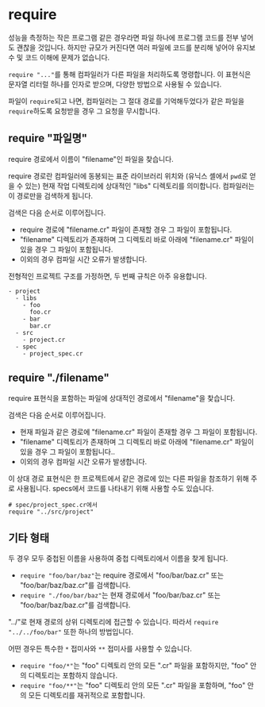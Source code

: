 # require

성능을 측정하는 작은 프로그램 같은 경우라면 파일 하나에 프로그램 코드를 전부 넣어도 괜찮을 것입니다. 하지만 규모가 커진다면 여러 파일에 코드를 분리해 넣어야 유지보수 및 코드 이해에 문제가 없습니다.

`require "..."`를 통해 컴파일러가 다른 파일을 처리하도록 명령합니다. 이 표현식은 문자열 리터럴 하나를 인자로 받으며, 다양한 방법으로 사용될 수 있습니다.

파일이 `require`되고 나면, 컴파일러는 그 절대 경로를 기억해두었다가 같은 파일을 `require`하도록 요청받을 경우 그 요청을 무시합니다.

## require "파일명"

require 경로에서 이름이 "filename"인 파일을 찾습니다.

require 경로란 컴파일러에 동봉되는 표준 라이브러리 위치와 (유닉스 셸에서 `pwd`로 얻을 수 있는) 현재 작업 디렉토리에 상대적인 "libs" 디렉토리를 의미합니다. 컴파일러는 이 경로만을 검색하게 됩니다.

검색은 다음 순서로 이루어집니다.

* require 경로에 "filename.cr" 파일이 존재할 경우 그 파일이 포함됩니다.
* "filename" 디렉토리가 존재하며 그 디렉토리 바로 아래에 "filename.cr" 파일이 있을 경우 그 파일이 포함됩니다.
* 이외의 경우 컴파일 시간 오류가 발생합니다.

전형적인 프로젝트 구조를 가정하면, 두 번째 규칙은 아주 유용합니다.

```
- project
  - libs
    - foo
      foo.cr
    - bar
      bar.cr
  - src
    - project.cr
  - spec
    - project_spec.cr
```

## require "./filename"

require 표현식을 포함하는 파일에 상대적인 경로에서 "filename"을 찾습니다.

검색은 다음 순서로 이루어집니다.

* 현재 파일과 같은 경로에 "filename.cr" 파일이 존재할 경우 그 파일이 포함됩니다.
* "filename" 디렉토리가 존재하며 그 디렉토리 바로 아래에 "filename.cr" 파일이 있을 경우 그 파일이 포함됩니다..
* 이외의 경우 컴파일 시간 오류가 발생합니다.

이 상대 경로 표현식은 한 프로젝트에서 같은 경로에 있는 다른 파일을 참조하기 위해 주로 사용됩니다. specs에서 코드를 나타내기 위해 사용할 수도 있습니다.

```crystal
# spec/project_spec.cr에서
require "../src/project"
```

## 기타 형태

두 경우 모두 중첩된 이름을 사용하여 중첩 디렉토리에서 이름을 찾게 됩니다.

* `require "foo/bar/baz"`는 require 경로에서 "foo/bar/baz.cr" 또는 "foo/bar/baz/baz.cr"를 검색합니다.
* `require "./foo/bar/baz"`는 현재 경로에서 "foo/bar/baz.cr" 또는 "foo/bar/baz/baz.cr"를 검색합니다.

"../"로 현재 경로의 상위 디렉토리에 접근할 수 있습니다. 따라서 `require "../../foo/bar"` 또한 하나의 방법입니다.

어떤 경우든 특수한 `*` 접미사와 `**` 접미사를 사용할 수 있습니다.

* `require "foo/*"`는 "foo" 디렉토리 안의 모든 ".cr" 파일을 포함하지만, "foo" 안의 디렉토리는 포함하지 않습니다.
* `require "foo/**"`는 "foo" 디렉토리 안의 모든 ".cr" 파일을 포함하며, "foo" 안의 모든 디렉토리를 재귀적으로 포함합니다.
